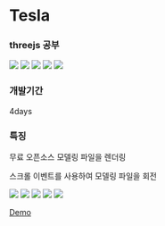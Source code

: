 <h1>Tesla</h1>

<h3>threejs 공부</h3>

<!-- 사용된 기술 스택 -->
<div>
  <img src="https://img.shields.io/badge/HTML5-E34F26?style=flat-square&logo=html5&logoColor=white"/>
  <img src="https://img.shields.io/badge/CSS3-1572B6?style=flat-square&logo=css3&logoColor=white"/>
  <img src="https://img.shields.io/badge/JavaScript-F7DF1E?style=flat-square&logo=javascript&logoColor=black"/>
  <img src="https://img.shields.io/badge/jQuery-0769AD?style=flat-square&logo=jQuery&logoColor=white"/>
  <img src="https://img.shields.io/badge/threejs-000000?style=flat-square&logo=threedotjs&logoColor=white"/>
</div>

<h3>개발기간</h3>
<p>4days<p>

<h3>특징</h3>
<p>무료 오픈소스 모델링 파일을 렌더링<p>
<p>스크롤 이벤트를 사용하여 모델링 파일을 회전<p>

<img src="http://aaeexx.dothome.co.kr/project/image/3dmodel/1.gif">
<img src="http://aaeexx.dothome.co.kr/project/image/3dmodel/2.gif">
<img src="http://aaeexx.dothome.co.kr/project/image/3dmodel/3.gif">
<img src="http://aaeexx.dothome.co.kr/project/image/3dmodel/4.gif">
<img src="http://aaeexx.dothome.co.kr/project/image/3dmodel/5.gif">

<a href="https://minjunkimsdaads.github.io/3dmodel/">Demo</a>

